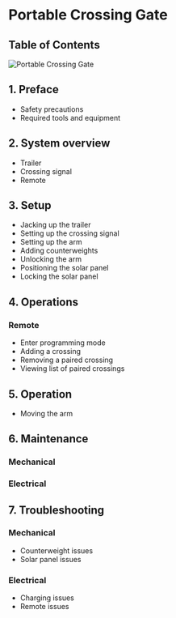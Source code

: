 # Portable Crossing Gate
## Table of Contents

![Portable Crossing Gate](assets/gate_aicher_text.png)

## 1. Preface
* Safety precautions
* Required tools and equipment

## 2. System overview
* Trailer
* Crossing signal
* Remote

## 3. Setup
* Jacking up the trailer
* Setting up the crossing signal
* Setting up the arm
* Adding counterweights
* Unlocking the arm
* Positioning the solar panel
* Locking the solar panel

## 4. Operations
### Remote
* Enter programming mode
* Adding a crossing
* Removing a paired crossing
* Viewing list of paired crossings

## 5. Operation
* Moving the arm

## 6. Maintenance
### Mechanical
### Electrical
	
## 7. Troubleshooting
### Mechanical
* Counterweight issues
* Solar panel issues

### Electrical
* Charging issues
* Remote issues
